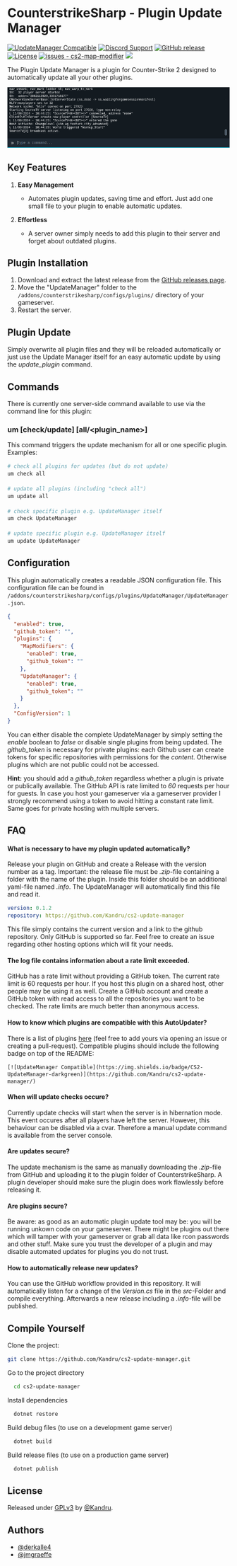 # CounterstrikeSharp - Plugin Update Manager

[![UpdateManager Compatible](https://img.shields.io/badge/CS2-UpdateManager-darkgreen)](https://github.com/Kandru/cs2-update-manager/)
[![Discord Support](https://img.shields.io/discord/289448144335536138?label=Discord%20Support&color=darkgreen)](https://discord.gg/bkuF8xKHUt)
[![GitHub release](https://img.shields.io/github/release/Kandru/cs2-update-manager?include_prereleases=&sort=semver&color=blue)](https://github.com/Kandru/cs2-update-manager/releases/)
[![License](https://img.shields.io/badge/License-GPLv3-blue)](#license)
[![issues - cs2-map-modifier](https://img.shields.io/github/issues/Kandru/cs2-update-manager?color=darkgreen)](https://github.com/Kandru/cs2-update-manager/issues)
[![](https://www.paypalobjects.com/en_US/i/btn/btn_donateCC_LG.gif)](https://www.paypal.com/donate/?hosted_button_id=C2AVYKGVP9TRG)

The Plugin Update Manager is a plugin for Counter-Strike 2 designed to automatically update all your other plugins.

![Example Usage GIF](https://github.com/Kandru/cs2-update-manager/blob/main/assets/update_plugins.gif?raw=true)

## Key Features

1. **Easy Management**
   - Automates plugin updates, saving time and effort. Just add one small file to your plugin to enable automatic updates.

2. **Effortless**
   - A server owner simply needs to add this plugin to their server and forget about outdated plugins.

## Plugin Installation

1. Download and extract the latest release from the [GitHub releases page](https://github.com/Kandru/cs2-update-manager/releases/).
2. Move the "UpdateManager" folder to the `/addons/counterstrikesharp/configs/plugins/` directory of your gameserver.
3. Restart the server.

## Plugin Update

Simply overwrite all plugin files and they will be reloaded automatically or just use the Update Manager itself for an easy automatic update by using the *update_plugin* command.

## Commands

There is currently one server-side command available to use via the command line for this plugin:

### um [check/update] [all/<plugin_name>]

This command triggers the update mechanism for all or one specific plugin. Examples:

```bash
# check all plugins for updates (but do not update)
um check all

# update all plugins (including "check all")
um update all

# check specific plugin e.g. UpdateManager itself
um check UpdateManager

# update specific plugin e.g. UpdateManager itself
um update UpdateManager
```

## Configuration

This plugin automatically creates a readable JSON configuration file. This configuration file can be found in `/addons/counterstrikesharp/configs/plugins/UpdateManager/UpdateManager.json`.

```json
{
  "enabled": true,
  "github_token": "",
  "plugins": {
    "MapModifiers": {
      "enabled": true,
      "github_token": ""
    },
    "UpdateManager": {
      "enabled": true,
      "github_token": ""
    }
  },
  "ConfigVersion": 1
}
```

You can either disable the complete UpdateManager by simply setting the *enable* boolean to *false* or disable single plugins from being updated. The *github_token* is necessary for private plugins: each Github user can create tokens for specific repositories with permissions for the *content*. Otherwise plugins which are not public could not be accessed.

**Hint:** you should add a *github_token* regardless whether a plugin is private or publically available. The GitHub API is rate limited to *60* requests per hour for guests. In case you host your gameserver via a gameserver provider I strongly recommend using a token to avoid hitting a constant rate limit. Same goes for private hosting with multiple servers.

## FAQ

#### What is necessary to have my plugin updated automatically?

Release your plugin on GitHub and create a Release with the version number as a tag. Important: the release file must be *.zip*-file containing a folder with the name of the plugin. Inside this folder should be an additional yaml-file named *<PluginName>.info*. The UpdateManager will automatically find this file and read it.

```yaml
version: 0.1.2
repository: https://github.com/Kandru/cs2-update-manager
```

This file simply contains the current version and a link to the github repository. Only GitHub is supported so far. Feel free to create an issue regarding other hosting options which will fit your needs.

#### The log file contains information about a rate limit exceeded.

GitHub has a rate limit without providing a GitHub token. The current rate limit is 60 requests per hour. If you host this plugin on a shared host, other people may be using it as well. Create a GitHub account and create a GitHub token with read access to all the repositories you want to be checked. The rate limits are much better than anonymous access.

#### How to know which plugins are compatible with this AutoUpdater?

There is a list of plugins [here](https://github.com/Kandru/cs2-update-manager/blob/main/COMPATIBLE_PLUGINS.md) (feel free to add yours via opening an issue or creating a pull-request). Compatible plugins should include the following badge on top of the README:

```
[![UpdateManager Compatible](https://img.shields.io/badge/CS2-UpdateManager-darkgreen)](https://github.com/Kandru/cs2-update-manager/)
```

#### When will update checks occure?

Currently update checks will start when the server is in hibernation mode. This event occures after all players have left the server. However, this behaviour can be disabled via a cvar. Therefore a manual update command is available from the server console.

#### Are updates secure?

The update mechanism is the same as manually downloading the *.zip*-file from GitHub and uploading it to the plugin folder of CounterstrikeSharp. A plugin developer should make sure the plugin does work flawlessly before releasing it.

#### Are plugins secure?

Be aware: as good as an automatic plugin update tool may be: you will be running unkown code on your gameserver. There might be plugins out there which will tamper with your gameserver or grab all data like rcon passwords and other stuff. Make sure you trust the developer of a plugin and may disable automated updates for plugins you do not trust.

#### How to automatically release new updates?

You can use the GitHub workflow provided in this repository. It will automatically listen for a change of the *Version.cs* file in the *src*-Folder and compile everything. Afterwards a new release including a *.info*-file will be published.

## Compile Yourself

Clone the project:

```bash
git clone https://github.com/Kandru/cs2-update-manager.git
```

Go to the project directory

```bash
  cd cs2-update-manager
```

Install dependencies

```bash
  dotnet restore
```

Build debug files (to use on a development game server)

```bash
  dotnet build
```

Build release files (to use on a production game server)

```bash
  dotnet publish
```

## License

Released under [GPLv3](/LICENSE) by [@Kandru](https://github.com/Kandru).

## Authors

- [@derkalle4](https://www.github.com/derkalle4)
- [@jmgraeffe](https://www.github.com/jmgraeffe)
